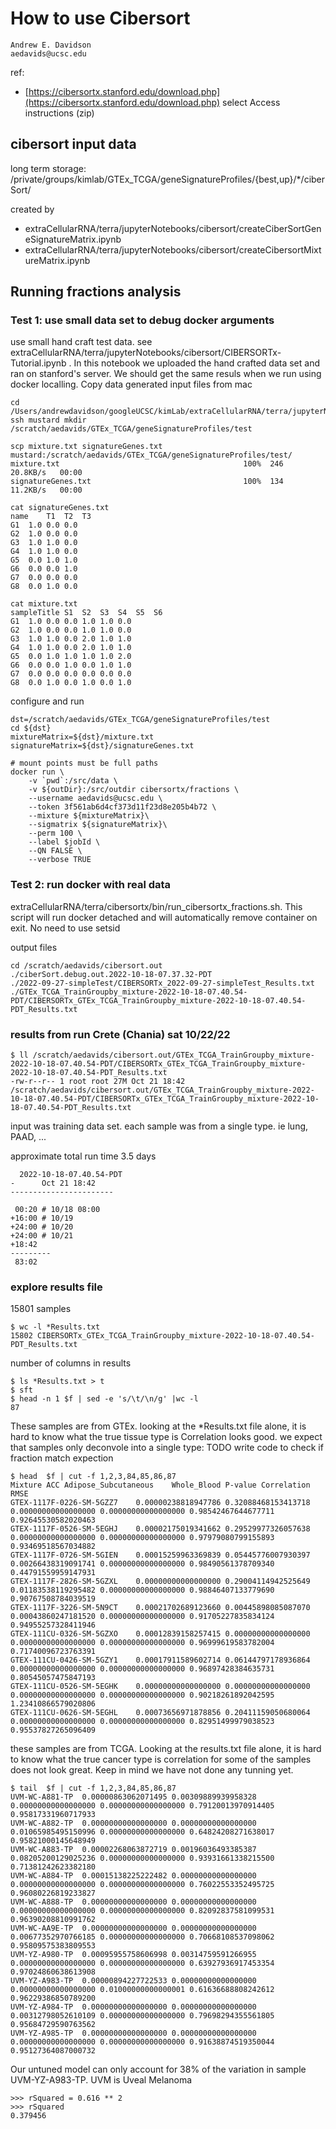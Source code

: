 # How to use Cibersort

```
Andrew E. Davidson
aedavids@ucsc.edu
```

ref:
- [https://cibersortx.stanford.edu/download.php](https://cibersortx.stanford.edu/download.php) select Access instructions (zip)


## cibersort input data

long term storage: /private/groups/kimlab/GTEx_TCGA/geneSignatureProfiles/{best,up}/*/ciberSort/

created by 
- extraCellularRNA/terra/jupyterNotebooks/cibersort/createCiberSortGeneSignatureMatrix.ipynb
- extraCellularRNA/terra/jupyterNotebooks/cibersort/createCibersortMixtureMatrix.ipynb 

## Running fractions analysis

### Test 1: use small data set to debug docker arguments
use small hand craft test data. see extraCellularRNA/terra/jupyterNotebooks/cibersort/CIBERSORTx-Tutorial.ipynb . In this notebook we uploaded the hand crafted data set and ran on stanford's server. We should get the same resuls when we run using docker localling. Copy data generated input files from mac
```
cd /Users/andrewdavidson/googleUCSC/kimLab/extraCellularRNA/terra/jupyterNotebooks/cibersort
ssh mustard mkdir /scratch/aedavids/GTEx_TCGA/geneSignatureProfiles/test

scp mixture.txt signatureGenes.txt mustard:/scratch/aedavids/GTEx_TCGA/geneSignatureProfiles/test/
mixture.txt                                         100%  246    20.8KB/s   00:00    
signatureGenes.txt                                  100%  134    11.2KB/s   00:00   

cat signatureGenes.txt
name	T1	T2	T3
G1	1.0	0.0	0.0
G2	1.0	0.0	0.0
G3	1.0	1.0	0.0
G4	1.0	1.0	0.0
G5	0.0	1.0	1.0
G6	0.0	0.0	1.0
G7	0.0	0.0	0.0
G8	0.0	1.0	0.0

cat mixture.txt
sampleTitle	S1	S2	S3	S4	S5	S6
G1	1.0	0.0	0.0	1.0	1.0	0.0
G2	1.0	0.0	0.0	1.0	1.0	0.0
G3	1.0	1.0	0.0	2.0	1.0	1.0
G4	1.0	1.0	0.0	2.0	1.0	1.0
G5	0.0	1.0	1.0	1.0	1.0	2.0
G6	0.0	0.0	1.0	0.0	1.0	1.0
G7	0.0	0.0	0.0	0.0	0.0	0.0
G8	0.0	1.0	0.0	1.0	0.0	1.0
```

configure and run
```
dst=/scratch/aedavids/GTEx_TCGA/geneSignatureProfiles/test
cd ${dst}
mixtureMatrix=${dst}/mixture.txt
signatureMatrix=${dst}/signatureGenes.txt

# mount points must be full paths
docker run \
    -v `pwd`:/src/data \
    -v ${outDir}:/src/outdir cibersortx/fractions \
    --username aedavids@ucsc.edu \
    --token 3f561ab6d4cf373d11f23d8e205b4b72 \
    --mixture ${mixtureMatrix}\
    --sigmatrix ${signatureMatrix}\
    --perm 100 \
    --label $jobId \
    --QN FALSE \
    --verbose TRUE
```


### Test 2: run docker with real data

extraCellularRNA/terra/cibersortx/bin/run_cibersortx_fractions.sh. This script will run docker detached and will automatically remove container on exit. No need to use setsid

output files

```
cd /scratch/aedavids/cibersort.out
./ciberSort.debug.out.2022-10-18-07.37.32-PDT 
./2022-09-27-simpleTest/CIBERSORTx_2022-09-27-simpleTest_Results.txt
./GTEx_TCGA_TrainGroupby_mixture-2022-10-18-07.40.54-PDT/CIBERSORTx_GTEx_TCGA_TrainGroupby_mixture-2022-10-18-07.40.54-PDT_Results.txt
```

### results from run Crete (Chania)  sat 10/22/22

```
$ ll /scratch/aedavids/cibersort.out/GTEx_TCGA_TrainGroupby_mixture-2022-10-18-07.40.54-PDT/CIBERSORTx_GTEx_TCGA_TrainGroupby_mixture-2022-10-18-07.40.54-PDT_Results.txt 
-rw-r--r-- 1 root root 27M Oct 21 18:42 /scratch/aedavids/cibersort.out/GTEx_TCGA_TrainGroupby_mixture-2022-10-18-07.40.54-PDT/CIBERSORTx_GTEx_TCGA_TrainGroupby_mixture-2022-10-18-07.40.54-PDT_Results.txt
```

input was training data set. each sample was from a single type. ie lung, PAAD, ...


approximate total run time 3.5 days
```
  2022-10-18-07.40.54-PDT
-      Oct 21 18:42
-----------------------

 00:20 # 10/18 08:00
+16:00 # 10/19
+24:00 # 10/20
+24:00 # 10/21
+18:42
---------
 83:02

```

### explore results file
15801 samples
```
$ wc -l *Results.txt
15802 CIBERSORTx_GTEx_TCGA_TrainGroupby_mixture-2022-10-18-07.40.54-PDT_Results.txt
```

number of columns in results
```
$ ls *Results.txt > t
$ sft
$ head -n 1 $f | sed -e 's/\t/\n/g' |wc -l
87
```

These samples are from GTEx. looking at the *Results.txt file alone, it is hard to know what the true tissue type is
Correlation looks good. we expect that samples only deconvole into a single type: TODO write code to check if fraction match expection

```
$ head  $f | cut -f 1,2,3,84,85,86,87
Mixture	ACC	Adipose_Subcutaneous	Whole_Blood	P-value	Correlation	RMSE
GTEX-1117F-0226-SM-5GZZ7	0.00000238818947786	0.32088468153413718	0.00000000000000000	0.00000000000000000	0.98542467644677711	0.92645530582020463
GTEX-1117F-0526-SM-5EGHJ	0.00002175019341662	0.29529977326057638	0.00000000000000000	0.00000000000000000	0.97979080799155893	0.93469518567034882
GTEX-1117F-0726-SM-5GIEN	0.00015259963369839	0.05445776007930397	0.00266438319091741	0.00000000000000000	0.98490561378709340	0.44791559959147931
GTEX-1117F-2826-SM-5GZXL	0.00000000000000000	0.29004114942525649	0.01183538119295482	0.00000000000000000	0.98846407133779690	0.90767508784039519
GTEX-1117F-3226-SM-5N9CT	0.00021702689123660	0.00445898085087070	0.00043860247181520	0.00000000000000000	0.91705227835834124	0.94955257328411946
GTEX-111CU-0326-SM-5GZXO	0.00012839158257415	0.00000000000000000	0.00000000000000000	0.00000000000000000	0.96999619583782004	0.71740096723763391
GTEX-111CU-0426-SM-5GZY1	0.00017911589602714	0.06144797178936864	0.00000000000000000	0.00000000000000000	0.96897428384635731	0.80545057475847193
GTEX-111CU-0526-SM-5EGHK	0.00000000000000000	0.00000000000000000	0.00000000000000000	0.00000000000000000	0.90218261892042595	1.23410866579020806
GTEX-111CU-0626-SM-5EGHL	0.00073656971878856	0.20411159050680064	0.00000000000000000	0.00000000000000000	0.82951499979038523	0.95537827265096409
```

these samples are from TCGA. Looking at the results.txt file alone, it is hard to know what the true cancer type is 
correlation for some of the samples does not look great. Keep in mind we have not done any tunning yet.
```
$ tail  $f | cut -f 1,2,3,84,85,86,87
UVM-WC-A881-TP	0.00000863062071495	0.00309889939958328	0.00000000000000000	0.00000000000000000	0.79120013970914405	0.95817331960717933
UVM-WC-A882-TP	0.00000000000000000	0.00000000000000000	0.01065985495150996	0.00000000000000000	0.64824208271638017	0.95821000145648949
UVM-WC-A883-TP	0.00002268063872719	0.00196036493385387	0.08205200129025236	0.00000000000000000	0.93931661338215500	0.71381242623382180
UVM-WC-A884-TP	0.00015138225222482	0.00000000000000000	0.00000000000000000	0.00000000000000000	0.76022553352495725	0.96080226819233827
UVM-WC-A888-TP	0.00000000000000000	0.00000000000000000	0.00000000000000000	0.00000000000000000	0.82092837581099531	0.96390208810991762
UVM-WC-AA9E-TP	0.00000000000000000	0.00000000000000000	0.00677352970766185	0.00000000000000000	0.70668108537098062	0.95809575383809553
UVM-YZ-A980-TP	0.00095955758606998	0.00314759591266955	0.00000000000000000	0.00000000000000000	0.63927936917453354	0.97024860638613908
UVM-YZ-A983-TP	0.00000894227722533	0.00000000000000000	0.00000000000000000	0.01000000000000001	0.61636688808242612	0.96229386850789200
UVM-YZ-A984-TP	0.00000000000000000	0.00000000000000000	0.00312798052610109	0.00000000000000000	0.79698294355561805	0.95684729590763562
UVM-YZ-A985-TP	0.00000000000000000	0.00000000000000000	0.00000000000000000	0.00000000000000000	0.91638874519350044	0.95127364087000732
```

Our untuned model can only account for 38% of the variation in sample UVM-YZ-A983-TP. UVM is Uveal Melanoma

```
>>> rSquared = 0.616 ** 2
>>> rSquared
0.379456
```
